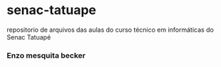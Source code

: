 # senac-tatuape
repositorio de arquivos das aulas do curso técnico em informáticas do Senac Tatuapé

### Enzo mesquita becker
